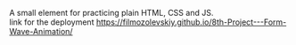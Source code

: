 A small element for practicing plain HTML, CSS and JS.
<br>
link for the deployment https://filmozolevskiy.github.io/8th-Project---Form-Wave-Animation/
